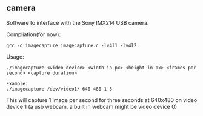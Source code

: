 ## camera

Software to interface with the Sony IMX214 USB camera.

Compliation(for now):

    gcc -o imagecapture imagecapture.c -lv4l1 -lv4l2

Usage:

    ./imagecapture <video device> <width in px> <height in px> <frames per second> <capture duration>

    Example:
    ./imagecapture /dev/video1/ 640 480 1 3

This will capture 1 image per second for three seconds at 640x480 on video device 1 (a usb webcam, a built in webcam might be video device 0)